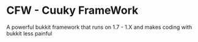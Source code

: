 # CFW - Cuuky FrameWork
A powerful bukkit framework that runs on 1.7 - 1.X and makes coding with bukkit less painful
